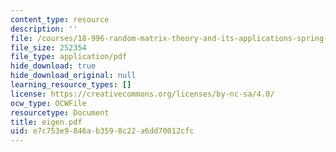 ```yaml
---
content_type: resource
description: ''
file: /courses/18-996-random-matrix-theory-and-its-applications-spring-2004/e7c753e9846ab3598c22a6dd70012cfc_eigen.pdf
file_size: 252354
file_type: application/pdf
hide_download: true
hide_download_original: null
learning_resource_types: []
license: https://creativecommons.org/licenses/by-nc-sa/4.0/
ocw_type: OCWFile
resourcetype: Document
title: eigen.pdf
uid: e7c753e9-846a-b359-8c22-a6dd70012cfc
---
```

